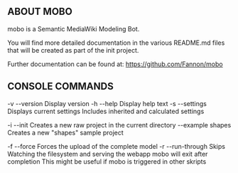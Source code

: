 ABOUT MOBO
------------------------------------------------------------------------------
mobo is a Semantic MediaWiki Modeling Bot.

You will find more detailed documentation in the various README.md files
that will be created as part of the init project.

Further documentation can be found at: https://github.com/Fannon/mobo

CONSOLE COMMANDS
------------------------------------------------------------------------------

-v  --version           Display version
-h  --help              Display help text
-s  --settings          Displays current settings
                        Includes inherited and calculated settings

-i  --init              Creates a new raw project in the current directory
    --example shapes    Creates a new "shapes" sample project
    
-f  --force             Forces the upload of the complete model
-r  --run-through       Skips Watching the filesystem and serving the webapp
                        mobo will exit after completion
                        This might be useful if mobo is triggered in other skripts